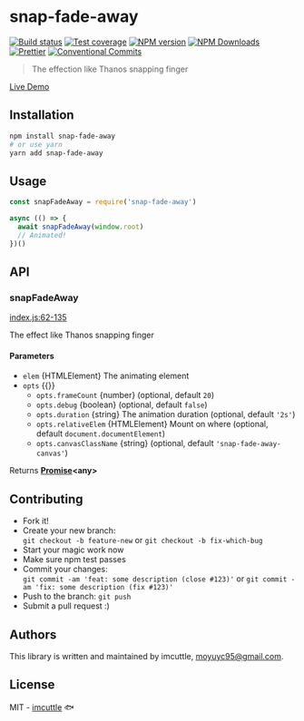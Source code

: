 # snap-fade-away

[![Build status](https://img.shields.io/travis/imcuttle/snap-fade-away/master.svg?style=flat-square)](https://travis-ci.org/imcuttle/snap-fade-away)
[![Test coverage](https://img.shields.io/codecov/c/github/imcuttle/snap-fade-away.svg?style=flat-square)](https://codecov.io/github/imcuttle/snap-fade-away?branch=master)
[![NPM version](https://img.shields.io/npm/v/snap-fade-away.svg?style=flat-square)](https://www.npmjs.com/package/snap-fade-away)
[![NPM Downloads](https://img.shields.io/npm/dm/snap-fade-away.svg?style=flat-square&maxAge=43200)](https://www.npmjs.com/package/snap-fade-away)
[![Prettier](https://img.shields.io/badge/code_style-prettier-ff69b4.svg?style=flat-square)](https://prettier.io/)
[![Conventional Commits](https://img.shields.io/badge/Conventional%20Commits-1.0.0-yellow.svg?style=flat-square)](https://conventionalcommits.org)

> The effection like Thanos snapping finger

[Live Demo](http://imcuttle.github.io/snap-fade-away)

## Installation

```bash
npm install snap-fade-away
# or use yarn
yarn add snap-fade-away
```

## Usage

```javascript
const snapFadeAway = require('snap-fade-away')

async (() => {
  await snapFadeAway(window.root)
  // Animated!
})()
```

## API

<!-- Generated by documentation.js. Update this documentation by updating the source code. -->

### snapFadeAway

[index.js:62-135](https://github.com/imcuttle/snap-fade-away/blob/06b011d5ac98a0fd303d29f00ae74da97fc951eb/index.js#L62-L135 "Source code on GitHub")

The effect like Thanos snapping finger

#### Parameters

-   `elem`  {HTMLElement} The animating element
-   `opts`  {{}}
    -   `opts.frameCount`  {number} (optional, default `20`)
    -   `opts.debug`  {boolean} (optional, default `false`)
    -   `opts.duration`  {string} The animation duration (optional, default `'2s'`)
    -   `opts.relativeElem`  {HTMLElement} Mount on where (optional, default `document.documentElement`)
    -   `opts.canvasClassName`  {string} (optional, default `'snap-fade-away-canvas'`)

Returns **[Promise](https://developer.mozilla.org/docs/Web/JavaScript/Reference/Global_Objects/Promise)&lt;any>** 

## Contributing

-   Fork it!
-   Create your new branch:  
    `git checkout -b feature-new` or `git checkout -b fix-which-bug`
-   Start your magic work now
-   Make sure npm test passes
-   Commit your changes:  
    `git commit -am 'feat: some description (close #123)'` or `git commit -am 'fix: some description (fix #123)'`
-   Push to the branch: `git push`
-   Submit a pull request :)

## Authors

This library is written and maintained by imcuttle, <a href="mailto:moyuyc95@gmail.com">moyuyc95@gmail.com</a>.

## License

MIT - [imcuttle](https://github.com/imcuttle) 🐟
